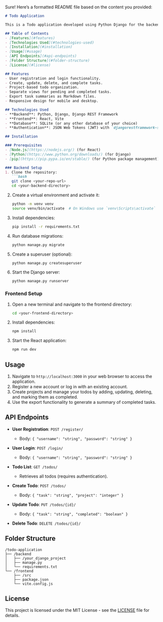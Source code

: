 Sure! Here’s a formatted README file based on the content you provided:

```markdown
# Todo Application

This is a Todo application developed using Python Django for the backend and React with Vite for the frontend. It allows users to manage their tasks efficiently by creating, updating, and deleting todos, all while providing user authentication.

## Table of Contents
- [Features](#features)
- [Technologies Used](#technologies-used)
- [Installation](#installation)
- [Usage](#usage)
- [API Endpoints](#api-endpoints)
- [Folder Structure](#folder-structure)
- [License](#license)

## Features
- User registration and login functionality.
- Create, update, delete, and complete tasks.
- Project-based todo organization.
- Separate views for pending and completed tasks.
- Export task summaries as Markdown files.
- Responsive design for mobile and desktop.

## Technologies Used
- **Backend**: Python, Django, Django REST Framework
- **Frontend**: React, Vite
- **Database**: SQLite (or any other database of your choice)
- **Authentication**: JSON Web Tokens (JWT) with `djangorestframework-simplejwt`

## Installation

### Prerequisites
- [Node.js](https://nodejs.org/) (for React)
- [Python](https://www.python.org/downloads/) (for Django)
- [pip](https://pip.pypa.io/en/stable/) (for Python package management)

### Backend Setup
1. Clone the repository:
   ```bash
   git clone <your-repo-url>
   cd <your-backend-directory>
   ```

2. Create a virtual environment and activate it:
   ```bash
   python -m venv venv
   source venv/bin/activate  # On Windows use `venv\Scripts\activate`
   ```

3. Install dependencies:
   ```bash
   pip install -r requirements.txt
   ```

4. Run database migrations:
   ```bash
   python manage.py migrate
   ```

5. Create a superuser (optional):
   ```bash
   python manage.py createsuperuser
   ```

6. Start the Django server:
   ```bash
   python manage.py runserver
   ```

### Frontend Setup
1. Open a new terminal and navigate to the frontend directory:
   ```bash
   cd <your-frontend-directory>
   ```

2. Install dependencies:
   ```bash
   npm install
   ```

3. Start the React application:
   ```bash
   npm run dev
   ```

## Usage

1. Navigate to `http://localhost:3000` in your web browser to access the application.
2. Register a new account or log in with an existing account.
3. Create projects and manage your todos by adding, updating, deleting, and marking them as completed.
4. Use the export functionality to generate a summary of completed tasks.

## API Endpoints

- **User Registration**: `POST /register/`
  - Body: `{ "username": "string", "password": "string" }`
  
- **User Login**: `POST /login/`
  - Body: `{ "username": "string", "password": "string" }`
  
- **Todo List**: `GET /todos/`
  - Retrieves all todos (requires authentication).
  
- **Create Todo**: `POST /todos/`
  - Body: `{ "task": "string", "project": "integer" }`
  
- **Update Todo**: `PUT /todos/{id}/`
  - Body: `{ "task": "string", "completed": "boolean" }`
  
- **Delete Todo**: `DELETE /todos/{id}/`

## Folder Structure
```
/todo-application
├── /backend
│   ├── /your_django_project
│   ├── manage.py
│   └── requirements.txt
└── /frontend
    ├── /src
    ├── package.json
    └── vite.config.js
```

## License
This project is licensed under the MIT License - see the [LICENSE](LICENSE) file for details.
```
